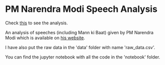 # PM Narendra Modi Speech Analysis 

Check [this](https://rishabhvarshney14.github.io/pm-modi-speech-analysis/) to see the analysis.

An analysis of speeches (including Mann ki Baat) given by PM Narendra Modi which is available on [his website](https://rishabhvarshney14.github.io/pm-modi-speech-analysis/).

I have also put the raw data in the 'data' folder with name 'raw_data.csv'.

You can find the jupyter notebook with all the code in the 'notebook' folder.
